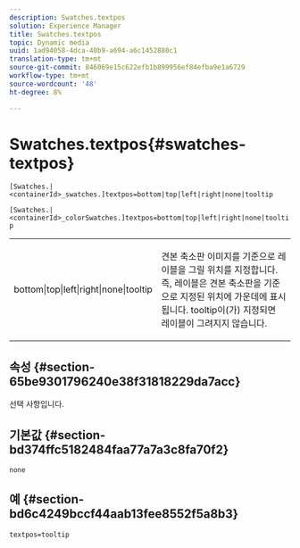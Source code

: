 ```yaml
---
description: Swatches.textpos
solution: Experience Manager
title: Swatches.textpos
topic: Dynamic media
uuid: 1ad94058-4dca-40b9-a694-a6c1452880c1
translation-type: tm+mt
source-git-commit: 846069e15c622efb1b899956ef84efba9e1a6729
workflow-type: tm+mt
source-wordcount: '48'
ht-degree: 8%

---
```



# Swatches.textpos{#swatches-textpos}

`[Swatches.|<containerId>_swatches.]textpos=bottom|top|left|right|none|tooltip`

`[Swatches.|<containerId>_colorSwatches.]textpos=bottom|top|left|right|none|tooltip`

<table id="table_B3B03B00DCF0466DB332E851F4DDF610"> 
 <tbody> 
  <tr> 
   <td> <p> <span class="codeph"> bottom|top|left|right|none|tooltip</span> </p> </td> 
   <td> <p> 견본 축소판 이미지를 기준으로 레이블을 그릴 위치를 지정합니다. 즉, 레이블은 견본 축소판을 기준으로 지정된 위치에 가운데에 표시됩니다. <span class="codeph"> tooltip</span>이(가) 지정되면 레이블이 그려지지 않습니다. </p> </td> 
  </tr> 
 </tbody> 
</table>

## 속성 {#section-65be9301796240e38f31818229da7acc}

선택 사항입니다.

## 기본값 {#section-bd374ffc5182484faa77a7a3c8fa70f2}

`none`

## 예 {#section-bd6c4249bccf44aab13fee8552f5a8b3}

`textpos=tooltip`
